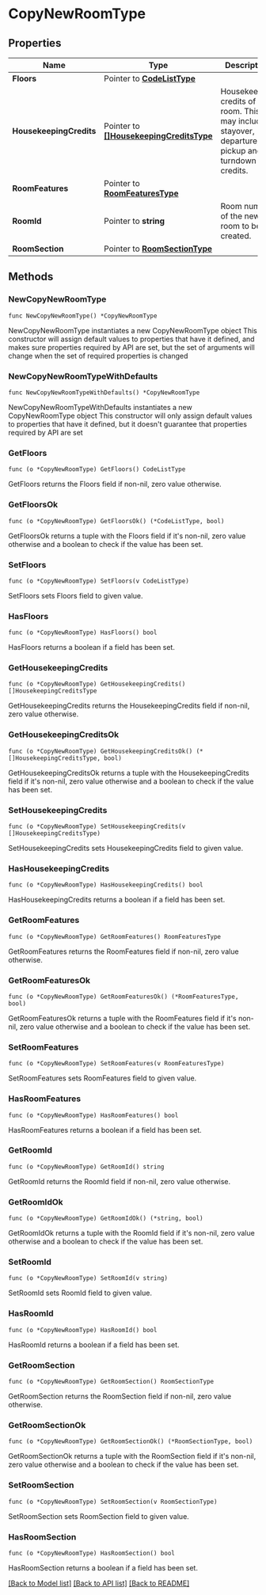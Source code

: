 # CopyNewRoomType

## Properties

Name | Type | Description | Notes
------------ | ------------- | ------------- | -------------
**Floors** | Pointer to [**CodeListType**](CodeListType.md) |  | [optional] 
**HousekeepingCredits** | Pointer to [**[]HousekeepingCreditsType**](HousekeepingCreditsType.md) | Housekeeping credits of the room. This may include stayover, departure, pickup and turndown credits. | [optional] 
**RoomFeatures** | Pointer to [**RoomFeaturesType**](RoomFeaturesType.md) |  | [optional] 
**RoomId** | Pointer to **string** | Room number of the new room to be created. | [optional] 
**RoomSection** | Pointer to [**RoomSectionType**](RoomSectionType.md) |  | [optional] 

## Methods

### NewCopyNewRoomType

`func NewCopyNewRoomType() *CopyNewRoomType`

NewCopyNewRoomType instantiates a new CopyNewRoomType object
This constructor will assign default values to properties that have it defined,
and makes sure properties required by API are set, but the set of arguments
will change when the set of required properties is changed

### NewCopyNewRoomTypeWithDefaults

`func NewCopyNewRoomTypeWithDefaults() *CopyNewRoomType`

NewCopyNewRoomTypeWithDefaults instantiates a new CopyNewRoomType object
This constructor will only assign default values to properties that have it defined,
but it doesn't guarantee that properties required by API are set

### GetFloors

`func (o *CopyNewRoomType) GetFloors() CodeListType`

GetFloors returns the Floors field if non-nil, zero value otherwise.

### GetFloorsOk

`func (o *CopyNewRoomType) GetFloorsOk() (*CodeListType, bool)`

GetFloorsOk returns a tuple with the Floors field if it's non-nil, zero value otherwise
and a boolean to check if the value has been set.

### SetFloors

`func (o *CopyNewRoomType) SetFloors(v CodeListType)`

SetFloors sets Floors field to given value.

### HasFloors

`func (o *CopyNewRoomType) HasFloors() bool`

HasFloors returns a boolean if a field has been set.

### GetHousekeepingCredits

`func (o *CopyNewRoomType) GetHousekeepingCredits() []HousekeepingCreditsType`

GetHousekeepingCredits returns the HousekeepingCredits field if non-nil, zero value otherwise.

### GetHousekeepingCreditsOk

`func (o *CopyNewRoomType) GetHousekeepingCreditsOk() (*[]HousekeepingCreditsType, bool)`

GetHousekeepingCreditsOk returns a tuple with the HousekeepingCredits field if it's non-nil, zero value otherwise
and a boolean to check if the value has been set.

### SetHousekeepingCredits

`func (o *CopyNewRoomType) SetHousekeepingCredits(v []HousekeepingCreditsType)`

SetHousekeepingCredits sets HousekeepingCredits field to given value.

### HasHousekeepingCredits

`func (o *CopyNewRoomType) HasHousekeepingCredits() bool`

HasHousekeepingCredits returns a boolean if a field has been set.

### GetRoomFeatures

`func (o *CopyNewRoomType) GetRoomFeatures() RoomFeaturesType`

GetRoomFeatures returns the RoomFeatures field if non-nil, zero value otherwise.

### GetRoomFeaturesOk

`func (o *CopyNewRoomType) GetRoomFeaturesOk() (*RoomFeaturesType, bool)`

GetRoomFeaturesOk returns a tuple with the RoomFeatures field if it's non-nil, zero value otherwise
and a boolean to check if the value has been set.

### SetRoomFeatures

`func (o *CopyNewRoomType) SetRoomFeatures(v RoomFeaturesType)`

SetRoomFeatures sets RoomFeatures field to given value.

### HasRoomFeatures

`func (o *CopyNewRoomType) HasRoomFeatures() bool`

HasRoomFeatures returns a boolean if a field has been set.

### GetRoomId

`func (o *CopyNewRoomType) GetRoomId() string`

GetRoomId returns the RoomId field if non-nil, zero value otherwise.

### GetRoomIdOk

`func (o *CopyNewRoomType) GetRoomIdOk() (*string, bool)`

GetRoomIdOk returns a tuple with the RoomId field if it's non-nil, zero value otherwise
and a boolean to check if the value has been set.

### SetRoomId

`func (o *CopyNewRoomType) SetRoomId(v string)`

SetRoomId sets RoomId field to given value.

### HasRoomId

`func (o *CopyNewRoomType) HasRoomId() bool`

HasRoomId returns a boolean if a field has been set.

### GetRoomSection

`func (o *CopyNewRoomType) GetRoomSection() RoomSectionType`

GetRoomSection returns the RoomSection field if non-nil, zero value otherwise.

### GetRoomSectionOk

`func (o *CopyNewRoomType) GetRoomSectionOk() (*RoomSectionType, bool)`

GetRoomSectionOk returns a tuple with the RoomSection field if it's non-nil, zero value otherwise
and a boolean to check if the value has been set.

### SetRoomSection

`func (o *CopyNewRoomType) SetRoomSection(v RoomSectionType)`

SetRoomSection sets RoomSection field to given value.

### HasRoomSection

`func (o *CopyNewRoomType) HasRoomSection() bool`

HasRoomSection returns a boolean if a field has been set.


[[Back to Model list]](../README.md#documentation-for-models) [[Back to API list]](../README.md#documentation-for-api-endpoints) [[Back to README]](../README.md)


